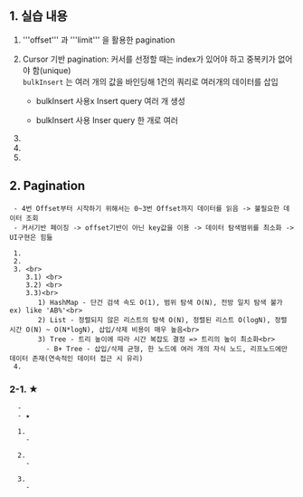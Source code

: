 ## 1. 실습 내용

1. '''offset''' 과 '''limit''' 을 활용한 pagination
2. Cursor 기반 pagination: 커서를 선정할 때는 index가 있어야 하고 중복키가 없어야 함(unique)
   <br>
   ```bulkInsert``` 는 여러 개의 값을 바인딩해 1건의 쿼리로 여러개의 데이터를 삽입
   
   - bulkInsert 사용x
      Insert query 여러 개 생성
     
   - bulkInsert 사용
      Inser query 한 개로 여러
     
3. 


4. 

5. 

 
 ## 2. Pagination
     - 4번 Offset부터 시작하기 위해서는 0~3번 Offset까지 데이터를 읽음 -> 불필요한 데이터 조회
     - 커서기반 페이징 -> offset기반이 아닌 key값을 이용 -> 데이터 탐색범위를 최소화 -> UI구현은 힘듦
     
     1. 
     2. 
     3. <br>
        3.1) <br>
        3.2) <br>
        3.3)<br>
           1) HashMap - 단건 검색 속도 O(1), 범위 탐색 O(N), 전방 일치 탐색 불가 ex) like 'AB%'<br>
           2) List - 정렬되지 않은 리스트의 탐색 O(N), 정렬된 리스트 O(logN), 정렬 시간 O(N) ~ O(N*logN), 삽입/삭제 비용이 매우 높음<br>
           3) Tree - 트리 높이에 따라 시간 복잡도 결정 => 트리의 높이 최소화<br>
             - B+ Tree - 삽입/삭제 균형, 한 노드에 여러 개의 자식 노드, 리프노드에만 데이터 존재(연속적인 데이터 접근 시 유리)
     4. 
      
### 2-1. ★
      - 
      - ★

      1. 
        - 
        
      2. 
        - 
        
      3. 
        - 


      
